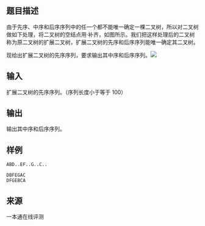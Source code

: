 ## 题目描述

由于先序、中序和后序序列中的任一个都不能唯一确定一棵二叉树，所以对二叉树做如下处理，将二叉树的空结点用·补齐，如图所示。我们把这样处理后的二叉树称为原二叉树的扩展二叉树，扩展二叉树的先序和后序序列能唯一确定其二叉树。

现给出扩展二叉树的先序序列，要求输出其中序和后序序列。![](file://1340.gif)

## 输入

扩展二叉树的先序序列。（序列长度小于等于 $100$）

## 输出

输出其中序和后序序列。

## 样例

```input1
ABD..EF..G..C..
```

```output1
DBFEGAC
DFGEBCA

```


 ## 来源

 一本通在线评测 
